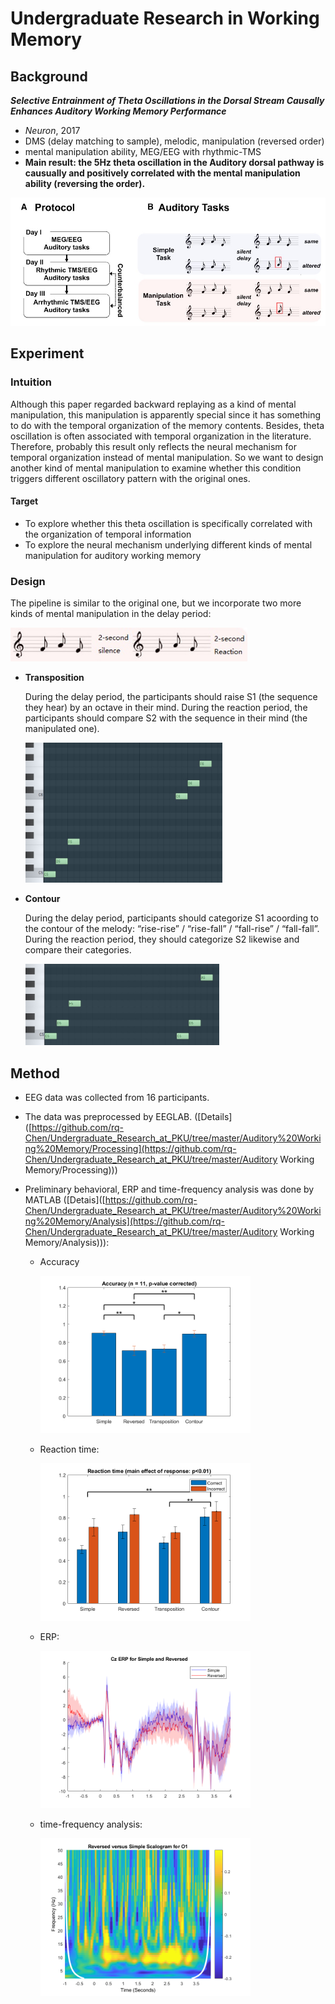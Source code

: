 # Undergraduate Research in Working Memory



## Background

***Selective Entrainment of Theta Oscillations in the Dorsal Stream Causally Enhances Auditory Working Memory Performance***

- *Neuron*, 2017
- DMS (delay matching to sample), melodic, manipulation (reversed order)
- mental manipulation ability, MEG/EEG with rhythmic-TMS
- **Main result: the 5Hz theta oscillation in the Auditory dorsal pathway is causually and positively correlated with the mental manipulation ability (reversing the order).**

![](.\expIllu.jpg)



## Experiment

### Intuition

Although this paper regarded backward replaying as a kind of mental manipulation, this manipulation is apparently special since it has something to do with the temporal organization of the memory contents. Besides, theta oscillation is often associated with temporal organization in the literature. Therefore, probably this result only reflects the neural mechanism for temporal organization instead of mental manipulation. So we want to design another kind of mental manipulation to examine whether this condition triggers different oscillatory pattern with the original ones.

#### Target

- To explore whether this theta oscillation is specifically correlated with the organization of temporal information
- To explore the neural mechanism underlying different kinds of mental manipulation for auditory working memory

### Design

The pipeline is similar to the original one, but we incorporate two more kinds of mental manipulation in the delay period:

<img src = "newExpIllu.jpg" style = "zoom:90%"/>

- **Transposition**

  During the delay period, the participants should raise S1 (the sequence they hear) by an octave in their mind. During the reaction period, the participants should compare S2 with the sequence in their mind (the manipulated one).

  <img src = "transposition.jpg" style = "zoom:40%"/>

- **Contour**

  During the delay period, participants should categorize S1 acoording to the contour of the melody: “rise-rise” / “rise-fall” / “fall-rise” / “fall-fall”. During the reaction period, they should categorize S2 likewise and compare their categories.

  <img src = "contour.jpg" style = "zoom:40%"/>



## Method

- EEG data was collected from 16 participants.
- The data was preprocessed by EEGLAB. ([Details]([https://github.com/rq-Chen/Undergraduate_Research_at_PKU/tree/master/Auditory%20Working%20Memory/Processing](https://github.com/rq-Chen/Undergraduate_Research_at_PKU/tree/master/Auditory Working Memory/Processing)))
- Preliminary behavioral, ERP and time-frequency analysis was done by MATLAB ([Detais]([https://github.com/rq-Chen/Undergraduate_Research_at_PKU/tree/master/Auditory%20Working%20Memory/Analysis](https://github.com/rq-Chen/Undergraduate_Research_at_PKU/tree/master/Auditory Working Memory/Analysis))):

  - Accuracy

    <img src = 'accuracy.png' style = "zoom:40%" />

  - Reaction time:

    <img src = 'reaction time.png' style = "zoom:40%" />

  - ERP:

    <img src = 'CzERP.png' style = "zoom:40%" />

  - time-frequency analysis:

    <img src = 'O1.png' style = "zoom:40%" />


